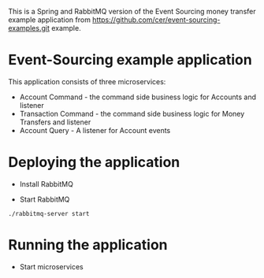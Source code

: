 This is a Spring and RabbitMQ version of the Event Sourcing money transfer example application from https://github.com/cer/event-sourcing-examples.git example.

# Event-Sourcing example application

This application consists of three microservices:

  * Account Command - the command side business logic for Accounts and listener
  * Transaction Command - the command side business logic for Money Transfers and listener
  * Account Query - A listener for Account events

# Deploying the application

  * Install RabbitMQ 

  * Start RabbitMQ
```
./rabbitmq-server start
```

# Running the application
  
  * Start microservices
